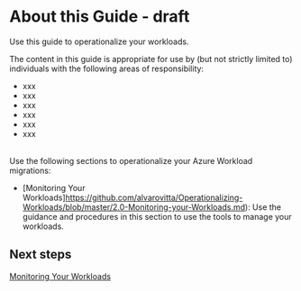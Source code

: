 # About this Guide - draft

Use this guide to operationalize your workloads.

The content in this guide is appropriate for use by (but not strictly limited to) individuals with the following areas of responsibility:

- xxx
- xxx
- xxx
- xxx
- xxx
- xxx

<br />
Use the following sections to operationalize your Azure Workload migrations:

  - [Monitoring Your Workloads]https://github.com/alvarovitta/Operationalizing-Workloads/blob/master/2.0-Monitoring-your-Workloads.md): Use the guidance and procedures in this section to use the tools to manage your workloads.


## Next steps

[Monitoring Your Workloads](https://github.com/alvarovitta/Operationalizing-Workloads/blob/master/2.0-Monitoring-your-Workloads.md)
